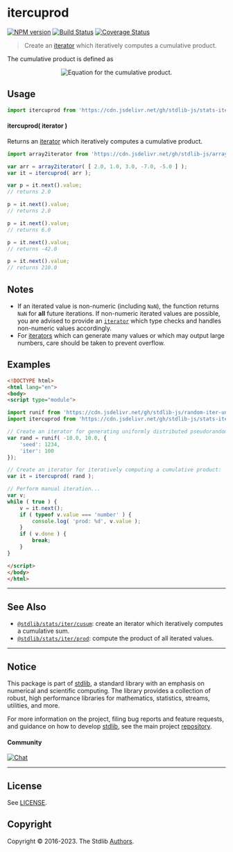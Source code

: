 <!--

@license Apache-2.0

Copyright (c) 2019 The Stdlib Authors.

Licensed under the Apache License, Version 2.0 (the "License");
you may not use this file except in compliance with the License.
You may obtain a copy of the License at

   http://www.apache.org/licenses/LICENSE-2.0

Unless required by applicable law or agreed to in writing, software
distributed under the License is distributed on an "AS IS" BASIS,
WITHOUT WARRANTIES OR CONDITIONS OF ANY KIND, either express or implied.
See the License for the specific language governing permissions and
limitations under the License.

-->

# itercuprod

[![NPM version][npm-image]][npm-url] [![Build Status][test-image]][test-url] [![Coverage Status][coverage-image]][coverage-url] <!-- [![dependencies][dependencies-image]][dependencies-url] -->

> Create an [iterator][mdn-iterator-protocol] which iteratively computes a cumulative product.

<section class="intro">

The cumulative product is defined as

<!-- <equation class="equation" label="eq:cumulative_product" align="center" raw="\begin{align*} p_0 &= x_0 \\ p_1 &= x_1 \cdot p_0 \\ p_2 &= x_2 \cdot p_1 \\ p_n &= x_n \cdot p_{n-1} = x_n \cdot \prod_{i=0}^{n-1} x_i \end{align*}" alt="Equation for the cumulative product."> -->

<div class="equation" align="center" data-raw-text="\begin{align*} p_0 &amp;= x_0 \\ p_1 &amp;= x_1 \cdot p_0 \\ p_2 &amp;= x_2 \cdot p_1 \\ p_n &amp;= x_n \cdot p_{n-1} = x_n \cdot \prod_{i=0}^{n-1} x_i \end{align*}" data-equation="eq:cumulative_product">
    <img src="https://cdn.jsdelivr.net/gh/stdlib-js/stdlib@e70489fe2d16d2496f77b516c791cf5c0c078ae1/lib/node_modules/@stdlib/stats/iter/cuprod/docs/img/equation_cumulative_product.svg" alt="Equation for the cumulative product.">
    <br>
</div>

<!-- </equation> -->

</section>

<!-- /.intro -->

<!-- Package usage documentation. -->



<section class="usage">

## Usage

```javascript
import itercuprod from 'https://cdn.jsdelivr.net/gh/stdlib-js/stats-iter-cuprod@esm/index.mjs';
```

#### itercuprod( iterator )

Returns an [iterator][mdn-iterator-protocol] which iteratively computes a cumulative product.

```javascript
import array2iterator from 'https://cdn.jsdelivr.net/gh/stdlib-js/array-to-iterator@esm/index.mjs';

var arr = array2iterator( [ 2.0, 1.0, 3.0, -7.0, -5.0 ] );
var it = itercuprod( arr );

var p = it.next().value;
// returns 2.0

p = it.next().value;
// returns 2.0

p = it.next().value;
// returns 6.0

p = it.next().value;
// returns -42.0

p = it.next().value;
// returns 210.0
```

</section>

<!-- /.usage -->

<!-- Package usage notes. Make sure to keep an empty line after the `section` element and another before the `/section` close. -->

<section class="notes">

## Notes

-   If an iterated value is non-numeric (including `NaN`), the function returns `NaN` for **all** future iterations. If non-numeric iterated values are possible, you are advised to provide an [`iterator`][mdn-iterator-protocol] which type checks and handles non-numeric values accordingly.
-   For [iterators][mdn-iterator-protocol] which can generate many values or which may output large numbers, care should be taken to prevent overflow.

</section>

<!-- /.notes -->

<!-- Package usage examples. -->

<section class="examples">

## Examples

<!-- eslint no-undef: "error" -->

```html
<!DOCTYPE html>
<html lang="en">
<body>
<script type="module">

import runif from 'https://cdn.jsdelivr.net/gh/stdlib-js/random-iter-uniform@esm/index.mjs';
import itercuprod from 'https://cdn.jsdelivr.net/gh/stdlib-js/stats-iter-cuprod@esm/index.mjs';

// Create an iterator for generating uniformly distributed pseudorandom numbers:
var rand = runif( -10.0, 10.0, {
    'seed': 1234,
    'iter': 100
});

// Create an iterator for iteratively computing a cumulative product:
var it = itercuprod( rand );

// Perform manual iteration...
var v;
while ( true ) {
    v = it.next();
    if ( typeof v.value === 'number' ) {
        console.log( 'prod: %d', v.value );
    }
    if ( v.done ) {
        break;
    }
}

</script>
</body>
</html>
```

</section>

<!-- /.examples -->

<!-- Section to include cited references. If references are included, add a horizontal rule *before* the section. Make sure to keep an empty line after the `section` element and another before the `/section` close. -->

<section class="references">

</section>

<!-- /.references -->

<!-- Section for related `stdlib` packages. Do not manually edit this section, as it is automatically populated. -->

<section class="related">

* * *

## See Also

-   <span class="package-name">[`@stdlib/stats/iter/cusum`][@stdlib/stats/iter/cusum]</span><span class="delimiter">: </span><span class="description">create an iterator which iteratively computes a cumulative sum.</span>
-   <span class="package-name">[`@stdlib/stats/iter/prod`][@stdlib/stats/iter/prod]</span><span class="delimiter">: </span><span class="description">compute the product of all iterated values.</span>

</section>

<!-- /.related -->

<!-- Section for all links. Make sure to keep an empty line after the `section` element and another before the `/section` close. -->


<section class="main-repo" >

* * *

## Notice

This package is part of [stdlib][stdlib], a standard library with an emphasis on numerical and scientific computing. The library provides a collection of robust, high performance libraries for mathematics, statistics, streams, utilities, and more.

For more information on the project, filing bug reports and feature requests, and guidance on how to develop [stdlib][stdlib], see the main project [repository][stdlib].

#### Community

[![Chat][chat-image]][chat-url]

---

## License

See [LICENSE][stdlib-license].


## Copyright

Copyright &copy; 2016-2023. The Stdlib [Authors][stdlib-authors].

</section>

<!-- /.stdlib -->

<!-- Section for all links. Make sure to keep an empty line after the `section` element and another before the `/section` close. -->

<section class="links">

[npm-image]: http://img.shields.io/npm/v/@stdlib/stats-iter-cuprod.svg
[npm-url]: https://npmjs.org/package/@stdlib/stats-iter-cuprod

[test-image]: https://github.com/stdlib-js/stats-iter-cuprod/actions/workflows/test.yml/badge.svg?branch=main
[test-url]: https://github.com/stdlib-js/stats-iter-cuprod/actions/workflows/test.yml?query=branch:main

[coverage-image]: https://img.shields.io/codecov/c/github/stdlib-js/stats-iter-cuprod/main.svg
[coverage-url]: https://codecov.io/github/stdlib-js/stats-iter-cuprod?branch=main

<!--

[dependencies-image]: https://img.shields.io/david/stdlib-js/stats-iter-cuprod.svg
[dependencies-url]: https://david-dm.org/stdlib-js/stats-iter-cuprod/main

-->

[chat-image]: https://img.shields.io/gitter/room/stdlib-js/stdlib.svg
[chat-url]: https://gitter.im/stdlib-js/stdlib/

[stdlib]: https://github.com/stdlib-js/stdlib

[stdlib-authors]: https://github.com/stdlib-js/stdlib/graphs/contributors

[umd]: https://github.com/umdjs/umd
[es-module]: https://developer.mozilla.org/en-US/docs/Web/JavaScript/Guide/Modules

[deno-url]: https://github.com/stdlib-js/stats-iter-cuprod/tree/deno
[umd-url]: https://github.com/stdlib-js/stats-iter-cuprod/tree/umd
[esm-url]: https://github.com/stdlib-js/stats-iter-cuprod/tree/esm
[branches-url]: https://github.com/stdlib-js/stats-iter-cuprod/blob/main/branches.md

[stdlib-license]: https://raw.githubusercontent.com/stdlib-js/stats-iter-cuprod/main/LICENSE

[mdn-iterator-protocol]: https://developer.mozilla.org/en-US/docs/Web/JavaScript/Reference/Iteration_protocols#The_iterator_protocol

<!-- <related-links> -->

[@stdlib/stats/iter/cusum]: https://github.com/stdlib-js/stats-iter-cusum/tree/esm

[@stdlib/stats/iter/prod]: https://github.com/stdlib-js/stats-iter-prod/tree/esm

<!-- </related-links> -->

</section>

<!-- /.links -->
